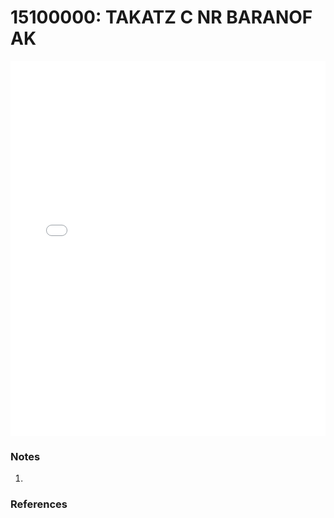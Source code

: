 # 15100000: TAKATZ C NR BARANOF AK

<iframe src="/_static/stations/15100000_fdc.html" width="100%" height="600" frameborder="0"></iframe>

### Notes
1. 

### References


